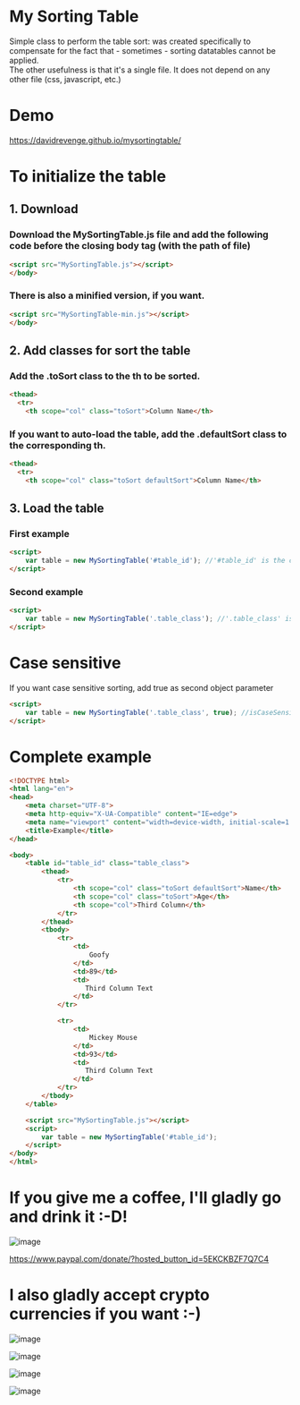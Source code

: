 # My Sorting Table
Simple class to perform the table sort: was created specifically to compensate for the fact that - sometimes - sorting datatables cannot be applied.<br>
The other usefulness is that it's a single file. It does not depend on any other file (css, javascript, etc.)
# Demo
https://davidrevenge.github.io/mysortingtable/

# To initialize the table
## 1. Download
### Download the MySortingTable.js file and add the following code before the closing body tag (with the path of file)
```html
<script src="MySortingTable.js"></script>
</body>
```
### There is also a minified version, if you want.
```html
<script src="MySortingTable-min.js"></script>
</body>
```
## 2. Add classes for sort the table
### Add the .toSort class to the th to be sorted.
```html
<thead>
  <tr>
    <th scope="col" class="toSort">Column Name</th>
```
### If you want to auto-load the table, add the .defaultSort class to the corresponding th.
```html
<thead>
  <tr>
    <th scope="col" class="toSort defaultSort">Column Name</th>
```
## 3. Load the table
### First example
```html
<script>
    var table = new MySortingTable('#table_id'); //'#table_id' is the css table selector
</script>
```
### Second example
```html
<script>
    var table = new MySortingTable('.table_class'); //'.table_class' is the css table selector (multiple tables supported)
</script>
```
# Case sensitive
If you want case sensitive sorting, add true as second object parameter
```html
<script>
    var table = new MySortingTable('.table_class', true); //isCaseSensitive = true;
</script>
```
# Complete example
```html
<!DOCTYPE html>
<html lang="en">
<head>
    <meta charset="UTF-8">
    <meta http-equiv="X-UA-Compatible" content="IE=edge">
    <meta name="viewport" content="width=device-width, initial-scale=1.0">
    <title>Example</title>
</head>

<body>
    <table id="table_id" class="table_class">
        <thead>
            <tr>
                <th scope="col" class="toSort defaultSort">Name</th>
                <th scope="col" class="toSort">Age</th>
                <th scope="col">Third Column</th>
            </tr>
        </thead>
        <tbody>
            <tr>
                <td>
                    Goofy
                </td>
                <td>89</td>
                <td>
                   Third Column Text
                </td>
            </tr>

            <tr>
                <td>
                    Mickey Mouse
                </td>
                <td>93</td>
                <td>
                   Third Column Text
                </td>
            </tr>
        </tbody>
    </table>

    <script src="MySortingTable.js"></script>
    <script>
        var table = new MySortingTable('#table_id');
    </script>
</body>
</html>
```
# If you give me a coffee, I'll gladly go and drink it :-D! <br>
![image](https://user-images.githubusercontent.com/767664/145684817-aa4cc3ce-379d-4ac9-8a34-b623b41fdc03.png)

https://www.paypal.com/donate/?hosted_button_id=5EKCKBZF7Q7C4

# I also gladly accept crypto currencies if you want :-)

![image](https://user-images.githubusercontent.com/767664/145684749-3a2771f4-372f-47bc-be1e-a2850b681a30.png)

![image](https://user-images.githubusercontent.com/767664/145684842-a19481f0-2e48-408b-8024-763aff28296e.png)

![image](https://user-images.githubusercontent.com/767664/145684928-4c8e9917-4121-4e42-a02e-e3640032f5c6.png)

![image](https://user-images.githubusercontent.com/767664/145684939-972b40df-6891-4de0-aec3-623e3ece79de.png)
